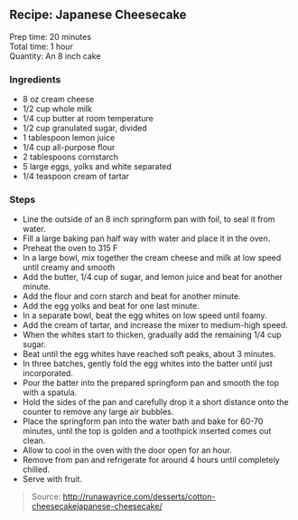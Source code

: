 ## Recipe: Japanese Cheesecake
Prep time: 20 minutes  
Total time: 1 hour  
Quantity: An 8 inch cake  

### Ingredients
 - 8 oz cream cheese
 - 1/2 cup whole milk
 - 1/4 cup butter at room temperature
 - 1/2 cup granulated sugar, divided
 - 1 tablespoon lemon juice
 - 1/4 cup all-purpose flour
 - 2 tablespoons cornstarch
 - 5 large eggs, yolks and white separated
 - 1/4 teaspoon cream of tartar

### Steps
 - Line the outside of an 8 inch springform pan with foil, to seal it from water.
 - Fill a large baking pan half way with water and place it in the oven.
 - Preheat the oven to 315 F
 - In a large bowl, mix together the cream cheese and milk at low speed until creamy and smooth
 - Add the butter, 1/4 cup of sugar, and lemon juice and beat for another minute.
 - Add the flour and corn starch and beat for another minute.
 - Add the egg yolks and beat for one last minute.
 - In a separate bowl, beat the egg whites on low speed until foamy.
 - Add the cream of tartar, and increase the mixer to medium-high speed.
 - When the whites start to thicken, gradually add the remaining 1/4 cup sugar.
 - Beat until the egg whites have reached soft peaks, about 3 minutes.
 - In three batches, gently fold the egg whites into the batter until just incorporated.
 - Pour the batter into the prepared springform pan and smooth the top with a spatula.
 - Hold the sides of the pan and carefully drop it a short distance onto the counter to remove any large air bubbles.
 - Place the springform pan into the water bath and bake for 60-70 minutes, until the top is golden and a toothpick inserted comes out clean.
 - Allow to cool in the oven with the door open for an hour.
 - Remove from pan and refrigerate for around 4 hours until completely chilled.
 - Serve with fruit.

> Source: http://runawayrice.com/desserts/cotton-cheesecakejapanese-cheesecake/
